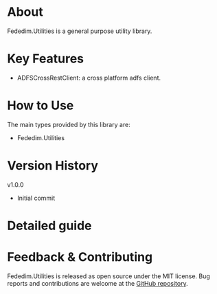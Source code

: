 ﻿# About
Fededim.Utilities is a general purpose utility library.

# Key Features
- ADFSCrossRestClient: a cross platform adfs client.

# How to Use


The main types provided by this library are:

- Fededim.Utilities

# Version History
v1.0.0
- Initial commit

# Detailed guide


# Feedback & Contributing
Fededim.Utilities is released as open source under the MIT license. Bug reports and contributions are welcome at the [GitHub repository](https://github.com/fededim/Fededim.Resources/tree/master/Fededim.Utilities).